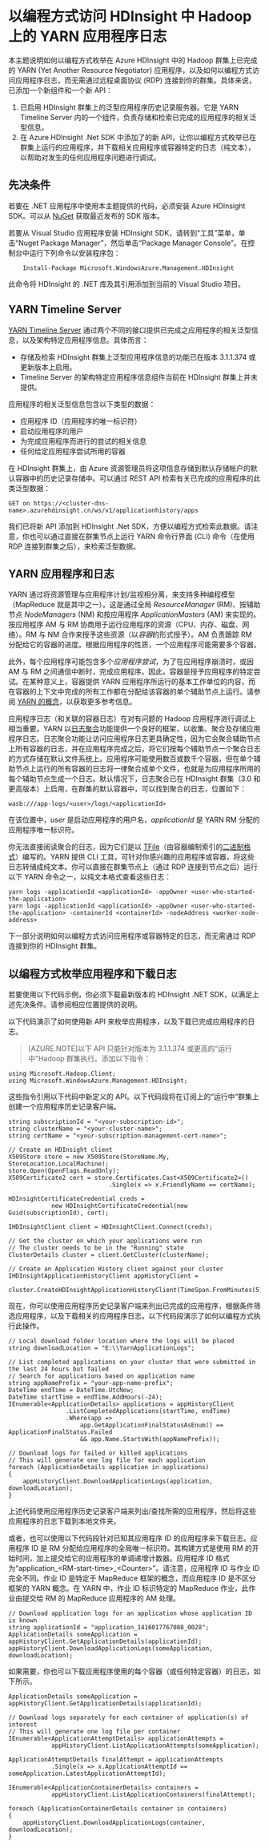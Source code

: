 <properties
	pageTitle="以编程方式访问 Hadoop YARN 应用程序日志 | Microsoft Azure"
	description="以编程方式访问 HDInsight 中 Hadoop 群集上的应用程序日志。"
	services="hdinsight"
	documentationCenter=""
	tags="azure-portal"
	authors="mumian" 
	manager="paulettm"
	editor="cgronlun"/>

<tags
	ms.service="hdinsight"
	ms.date="10/02/2015"
	wacn.date="11/12/2015"/>

# 以编程方式访问 HDInsight 中 Hadoop 上的 YARN 应用程序日志

本主题说明如何以编程方式枚举在 Azure HDInsight 中的 Hadoop 群集上已完成的 YARN (Yet Another Resource Negotiator) 应用程序，以及如何以编程方式访问应用程序日志，而无需通过远程桌面协议 (RDP) 连接到你的群集。具体来说，已添加一个新组件和一个新 API：

  1. 已启用 HDInsight 群集上的泛型应用程序历史记录服务器。它是 YARN Timeline Server 内的一个组件，负责存储和检索已完成的应用程序的相关泛型信息。
  2. 在 Azure HDInsight .Net SDK 中添加了的新 API，让你以编程方式枚举已在群集上运行的应用程序，并下载相关应用程序或容器特定的日志（纯文本），以帮助对发生的任何应用程序问题进行调试。


## 先决条件

若要在 .NET 应用程序中使用本主题提供的代码，必须安装 Azure HDInsight SDK。可以从 [NuGet](http://nuget.codeplex.com/wikipage?title=Getting%20Started) 获取最近发布的 SDK 版本。

若要从 Visual Studio 应用程序安装 HDInsight SDK，请转到“工具”菜单，单击“Nuget Package Manager”，然后单击“Package Manager Console”。在控制台中运行下列命令以安装程序包：

		Install-Package Microsoft.WindowsAzure.Management.HDInsight

此命令将 HDInsight 的 .NET 库及其引用添加到当前的 Visual Studio 项目。


## <a name="YARNTimelineServer"></a>YARN Timeline Server

<a href="http://hadoop.apache.org/docs/r2.4.0/hadoop-yarn/hadoop-yarn-site/TimelineServer.html" target="_blank">YARN Timeline Server</a> 通过两个不同的接口提供已完成之应用程序的相关泛型信息，以及架构特定应用程序信息。具体而言：

* 存储及检索 HDInsight 群集上泛型应用程序信息的功能已在版本 3.1.1.374 或更新版本上启用。
* Timeline Server 的架构特定应用程序信息组件当前在 HDInsight 群集上并未提供。


应用程序的相关泛型信息包含以下类型的数据：

* 应用程序 ID（应用程序的唯一标识符）
* 启动应用程序的用户
* 为完成应用程序而进行的尝试的相关信息
* 任何给定应用程序尝试所用的容器

在 HDInsight 群集上，由 Azure 资源管理员将这项信息存储到默认存储帐户的默认容器中的历史记录存储中。可以通过 REST API 检索有关已完成的应用程序的此类泛型数据：

    GET on https://<cluster-dns-name>.azurehdinsight.cn/ws/v1/applicationhistory/apps

我们已将新 API 添加到 HDInsight .Net SDK，方便以编程方式检索此数据。请注意，你也可以通过直接在群集节点上运行 YARN 命令行界面 (CLI) 命令（在使用 RDP 连接到群集之后），来检索泛型数据。

## <a name="YARNAppsAndLogs"></a>YARN 应用程序和日志

YARN 通过将资源管理与应用程序计划/监视相分离，来支持多种编程模型（MapReduce 就是其中之一）。这是通过全局 *ResourceManager* (RM)、按辅助节点 *NodeManagers* (NM) 和按应用程序 *ApplicationMasters* (AM) 来实现的。按应用程序 AM 与 RM 协商用于运行应用程序的资源（CPU、内存、磁盘、网络）。RM 与 NM 合作来授予这些资源（以*容器*的形式授予）。AM 负责跟踪 RM 分配给它的容器的进度。根据应用程序的性质，一个应用程序可能需要多个容器。

此外，每个应用程序可能包含多个*应用程序尝试*，为了在应用程序崩溃时，或因 AM 与 RM 之间通信中断时，完成应用程序。因此，容器是授予应用程序的特定尝试。在某种意义上，容器提供 YARN 应用程序所运行的基本工作单位的内容，而在容器的上下文中完成的所有工作都在分配给该容器的单个辅助节点上运行。请参阅 [YARN 的概念][YARN-concepts]，以获取更多参考信息。

应用程序日志（和关联的容器日志）在对有问题的 Hadoop 应用程序进行调试上相当重要。YARN 以[日志聚合][log-aggregation]功能提供一个良好的框架，以收集、聚合及存储应用程序日志。日志聚合功能让访问应用程序日志更具确定性，因为它会聚合辅助节点上所有容器的日志，并在应用程序完成之后，将它们按每个辅助节点一个聚合日志的方式存储在默认文件系统上。应用程序可能使用数百或数千个容器，但在单个辅助节点上运行的所有容器的日志将一律聚合成单个文件，也就是为应用程序所用的每个辅助节点生成一个日志。默认情况下，日志聚合已在 HDInsight 群集（3.0 和更高版本）上启用，在群集的默认容器中，可以找到聚合的日志，位置如下：

	wasb:///app-logs/<user>/logs/<applicationId>

在该位置中，*user* 是启动应用程序的用户名，*applicationId* 是 YARN RM 分配的应用程序唯一标识符。

你无法直接阅读聚合的日志，因为它们是以 [TFile][T-file]（由容器编制索引的[二进制格式][binary-format]）编写的。YARN 提供 CLI 工具，可针对你感兴趣的应用程序或容器，将这些日志转储成纯文本。你可以直接在群集节点上（通过 RDP 连接到节点之后）运行以下 YARN 命令之一，以纯文本格式查看这些日志：

	yarn logs -applicationId <applicationId> -appOwner <user-who-started-the-application>
	yarn logs -applicationId <applicationId> -appOwner <user-who-started-the-application> -containerId <containerId> -nodeAddress <worker-node-address>

下一部分说明如何以编程方式访问应用程序或容器特定的日志，而无需通过 RDP 连接到你的 HDInsight 群集。

## <a name="enumerate-and-download"></a>以编程方式枚举应用程序和下载日志

若要使用以下代码示例，你必须下载最新版本的 HDInsight .NET SDK，以满足上述先决条件。请参阅相应位置提供的说明。

以下代码演示了如何使用新 API 来枚举应用程序，以及下载已完成应用程序的日志。

> [AZURE.NOTE]以下 API 只能针对版本为 3.1.1.374 或更高的“运行中”Hadoop 群集执行。添加以下指令：

	using Microsoft.Hadoop.Client;
	using Microsoft.WindowsAzure.Management.HDInsight;

这些指令引用以下代码中新定义的 API。以下代码段将在订阅上的“运行中”群集上创建一个应用程序历史记录客户端。

	string subscriptionId = "<your-subscription-id>";
	string clusterName = "<your-cluster-name>";
	string certName = "<your-subscription-management-cert-name>";

	// Create an HDInsight client
	X509Store store = new X509Store(StoreName.My, StoreLocation.LocalMachine);
	store.Open(OpenFlags.ReadOnly);
	X509Certificate2 cert = store.Certificates.Cast<X509Certificate2>()
	                            .Single(x => x.FriendlyName == certName);

	HDInsightCertificateCredential creds =
				new HDInsightCertificateCredential(new Guid(subscriptionId), cert);

	IHDInsightClient client = HDInsightClient.Connect(creds);

	// Get the cluster on which your applications were run
	// The cluster needs to be in the "Running" state
	ClusterDetails cluster = client.GetCluster(clusterName);

	// Create an Application History client against your cluster
	IHDInsightApplicationHistoryClient appHistoryClient =
				cluster.CreateHDInsightApplicationHistoryClient(TimeSpan.FromMinutes(5));


现在，你可以使用应用程序历史记录客户端来列出已完成的应用程序，根据条件筛选应用程序，以及下载相关的应用程序日志。以下代码段演示了如何以编程方式执行此操作。

	// Local download folder location where the logs will be placed
	string downloadLocation = "E:\\YarnApplicationLogs";

	// List completed applications on your cluster that were submitted in the last 24 hours but failed
	// Search for applications based on application name
	string appNamePrefix = "your-app-name-prefix";
	DateTime endTime = DateTime.UtcNow;
	DateTime startTime = endTime.AddHours(-24);
	IEnumerable<ApplicationDetails> applications = appHistoryClient
	                .ListCompletedApplications(startTime, endTime)
	                .Where(app =>
	                    app.GetApplicationFinalStatusAsEnum() == ApplicationFinalStatus.Failed
	                    && app.Name.StartsWith(appNamePrefix));

	// Download logs for failed or killed applications
	// This will generate one log file for each application
	foreach (ApplicationDetails application in applications)
	{
	    appHistoryClient.DownloadApplicationLogs(application, downloadLocation);
	}

上述代码使用应用程序历史记录客户端来列出/查找所需的应用程序，然后将这些应用程序的日志下载到本地文件夹。

或者，也可以使用以下代码段针对已知其应用程序 ID 的应用程序来下载日志。应用程序 ID 是 RM 分配给应用程序的全局唯一标识符。其构建方式是使用 RM 的开始时间，加上提交给它的应用程序的单调递增计数器。应用程序 ID 格式为“application\_&lt;RM-start-time&gt;\_&lt;Counter&gt;”。请注意，应用程序 ID 与作业 ID 完全不同。作业 ID 是特定于 MapReduce 框架的概念，而应用程序 ID 是不区分框架的 YARN 概念。在 YARN 中，作业 ID 标识特定的 MapReduce 作业，此作业由提交给 RM 的 MapReduce 应用程序的 AM 处理。

	// Download application logs for an application whose application ID is known
	string applicationId = "application_1416017767088_0028";
	ApplicationDetails someApplication = appHistoryClient.GetApplicationDetails(applicationId);
	appHistoryClient.DownloadApplicationLogs(someApplication, downloadLocation);

如果需要，你也可以下载应用程序使用的每个容器（或任何特定容器）的日志，如下所示。

	ApplicationDetails someApplication = appHistoryClient.GetApplicationDetails(applicationId);

	// Download logs separately for each container of application(s) of interest
	// This will generate one log file per container
	IEnumerable<ApplicationAttemptDetails> applicationAttempts =
				appHistoryClient.ListApplicationAttempts(someApplication);

	ApplicationAttemptDetails finalAttempt = applicationAttempts
	    		.Single(x => x.ApplicationAttemptId == someApplication.LatestApplicationAttemptId);

	IEnumerable<ApplicationContainerDetails> containers =
				appHistoryClient.ListApplicationContainers(finalAttempt);

	foreach (ApplicationContainerDetails container in containers)
	{
	    appHistoryClient.DownloadApplicationLogs(container, downloadLocation);
	}



[YARN-timeline-server]: http://hadoop.apache.org/docs/r2.4.0/hadoop-yarn/hadoop-yarn-site/TimelineServer.html
[log-aggregation]: http://hortonworks.com/blog/simplifying-user-logs-management-and-access-in-yarn/
[T-file]: https://issues.apache.org/jira/secure/attachment/12396286/TFile%20Specification%2020081217.pdf
[binary-format]: https://issues.apache.org/jira/browse/HADOOP-3315
[YARN-concepts]: http://hortonworks.com/blog/apache-hadoop-yarn-concepts-and-applications/

<!---HONumber=79-->